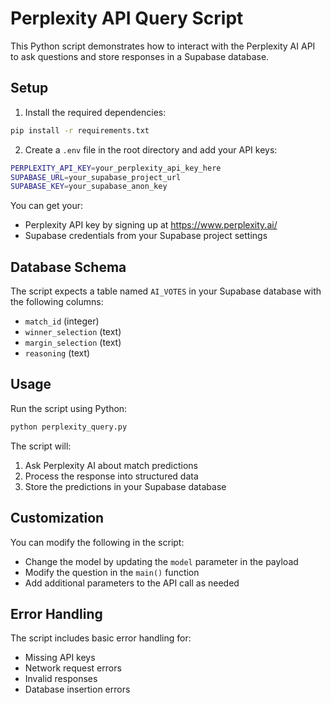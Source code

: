 # Perplexity API Query Script

This Python script demonstrates how to interact with the Perplexity AI API to ask questions and store responses in a Supabase database.

## Setup

1. Install the required dependencies:
```bash
pip install -r requirements.txt
```

2. Create a `.env` file in the root directory and add your API keys:
```bash
PERPLEXITY_API_KEY=your_perplexity_api_key_here
SUPABASE_URL=your_supabase_project_url
SUPABASE_KEY=your_supabase_anon_key
```

You can get your:
- Perplexity API key by signing up at https://www.perplexity.ai/
- Supabase credentials from your Supabase project settings

## Database Schema

The script expects a table named `AI_VOTES` in your Supabase database with the following columns:
- `match_id` (integer)
- `winner_selection` (text)
- `margin_selection` (text)
- `reasoning` (text)

## Usage

Run the script using Python:
```bash
python perplexity_query.py
```

The script will:
1. Ask Perplexity AI about match predictions
2. Process the response into structured data
3. Store the predictions in your Supabase database

## Customization

You can modify the following in the script:
- Change the model by updating the `model` parameter in the payload
- Modify the question in the `main()` function
- Add additional parameters to the API call as needed

## Error Handling

The script includes basic error handling for:
- Missing API keys
- Network request errors
- Invalid responses
- Database insertion errors 